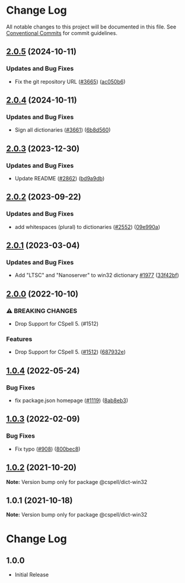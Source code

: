 # Change Log

All notable changes to this project will be documented in this file.
See [Conventional Commits](https://conventionalcommits.org) for commit guidelines.

## [2.0.5](https://github.com/streetsidesoftware/cspell-dicts/compare/@cspell/dict-win32@2.0.4...@cspell/dict-win32@2.0.5) (2024-10-11)


### Updates and Bug Fixes

* Fix the git repository URL ([#3665](https://github.com/streetsidesoftware/cspell-dicts/issues/3665)) ([ac050b6](https://github.com/streetsidesoftware/cspell-dicts/commit/ac050b697d57820109995e92fac5ccc32ced1723))

## [2.0.4](https://github.com/streetsidesoftware/cspell-dicts/compare/@cspell/dict-win32@2.0.3...@cspell/dict-win32@2.0.4) (2024-10-11)


### Updates and Bug Fixes

* Sign all dictionaries ([#3661](https://github.com/streetsidesoftware/cspell-dicts/issues/3661)) ([6b8d560](https://github.com/streetsidesoftware/cspell-dicts/commit/6b8d560cf51a593458ce42bca415859f872cfc97))

## [2.0.3](https://github.com/streetsidesoftware/cspell-dicts/compare/@cspell/dict-win32@2.0.2...@cspell/dict-win32@2.0.3) (2023-12-30)


### Updates and Bug Fixes

* Update README ([#2862](https://github.com/streetsidesoftware/cspell-dicts/issues/2862)) ([bd9a9db](https://github.com/streetsidesoftware/cspell-dicts/commit/bd9a9db2214ddebb32c621b94962be5c1a820e44))

## [2.0.2](https://github.com/streetsidesoftware/cspell-dicts/compare/@cspell/dict-win32@2.0.1...@cspell/dict-win32@2.0.2) (2023-09-22)


### Updates and Bug Fixes

* add whitespaces (plural) to dictionaries ([#2552](https://github.com/streetsidesoftware/cspell-dicts/issues/2552)) ([09e990a](https://github.com/streetsidesoftware/cspell-dicts/commit/09e990a724a7bad7db72cd43e9e374290b59b886))

## [2.0.1](https://github.com/streetsidesoftware/cspell-dicts/compare/@cspell/dict-win32@2.0.0...@cspell/dict-win32@2.0.1) (2023-03-04)


### Updates and Bug Fixes

* Add "LTSC" and "Nanoserver" to win32 dictionary [#1977](https://github.com/streetsidesoftware/cspell-dicts/issues/1977) ([33f42bf](https://github.com/streetsidesoftware/cspell-dicts/commit/33f42bf0a4359042cfff21423102f7efa646d474))

## [2.0.0](https://github.com/streetsidesoftware/cspell-dicts/compare/@cspell/dict-win32@1.0.4...@cspell/dict-win32@2.0.0) (2022-10-10)


### ⚠ BREAKING CHANGES

* Drop Support for CSpell 5. (#1512)

### Features

* Drop Support for CSpell 5. ([#1512](https://github.com/streetsidesoftware/cspell-dicts/issues/1512)) ([687932e](https://github.com/streetsidesoftware/cspell-dicts/commit/687932e187e4bce87d7904e3a2e53dd6de6ac372))

## [1.0.4](https://github.com/streetsidesoftware/cspell-dicts/compare/@cspell/dict-win32@1.0.3...@cspell/dict-win32@1.0.4) (2022-05-24)


### Bug Fixes

* fix package.json homepage ([#1119](https://github.com/streetsidesoftware/cspell-dicts/issues/1119)) ([8ab8eb3](https://github.com/streetsidesoftware/cspell-dicts/commit/8ab8eb3733b7b9c783b5d93fdeff4d4ca739e8f4))





## [1.0.3](https://github.com/streetsidesoftware/cspell-dicts/compare/@cspell/dict-win32@1.0.2...@cspell/dict-win32@1.0.3) (2022-02-09)


### Bug Fixes

* Fix typo ([#908](https://github.com/streetsidesoftware/cspell-dicts/issues/908)) ([800bec8](https://github.com/streetsidesoftware/cspell-dicts/commit/800bec814558a84b3294d2fc2b37ec170686ac6a))





## [1.0.2](https://github.com/streetsidesoftware/cspell-dicts/compare/@cspell/dict-win32@1.0.1...@cspell/dict-win32@1.0.2) (2021-10-20)

**Note:** Version bump only for package @cspell/dict-win32





## 1.0.1 (2021-10-18)

**Note:** Version bump only for package @cspell/dict-win32





# Change Log

## 1.0.0

- Initial Release
